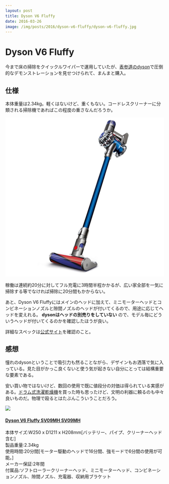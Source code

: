 ```yaml
---
layout: post
title: Dyson V6 Fluffy
date: 2016-03-26
image: /img/posts/2016/dyson-v6-fluffy/dyson-v6-fluffy.jpg
---
```


# Dyson V6 Fluffy

今まで床の掃除をクイックルワイパーで運用していたが、[表参道のdyson](https://goo.gl/maps/GJAIK)で圧倒的なデモンストレーションを見せつけられて、まんまと購入。

## 仕様

本体重量は2.34kg。軽くはないけど、重くもない。コードレスクリーナーに分類される掃除機であればこの程度の重さなんだろうか。

![Dyson V6 Fluffy](/img/posts/2016/dyson-v6-fluffy/dyson-v6-fluffy.jpg)

稼働は連続約20分に対してフル充電に3時間半程かかるが、広い家全部を一気に掃除する等でなければ掃除に20分間もかからない。

あと、Dyson V6 Fluffyにはメインのヘッドに加えて、ミニモーターヘッドとコンビネーションノズルと隙間ノズルのヘッドが付いてくるので、用途に応じてヘッドを変えれる。 **dysonはヘッドの別売りをしていない** ので、モデル毎にどういうヘッドが付いてくるのかを確認したほうが良い。

詳細なスペックは[公式サイト](http://www.dyson.co.jp/dyson-vacuums/cordless/dyson-v6/dyson-v6-fluffy.aspx)を確認のこと。

## 感想

憧れのdysonということで吸引力も然ることながら、デザインもお洒落で気に入っている。見た目がかっこ良くないと使う気が起きない自分にとっては結構重要な要素である。

安い買い物ではないけど、数回の使用で既に値段分の対価は得られている実感がある。[ドラム式洗濯乾燥機](/posts/2015/panasonic-petit-drum.html)を買った時も思ったけど、文明の利器に頼るのも中々良いものだ。物理で殴るとはたぶんこういうことだろう。

<div class="Media Media--affiliate">
  <img class="Media__Figure" src="https://images-na.ssl-images-amazon.com/images/I/61dE16m97YL._SX425_.jpg">
  <div class="Media__Body">
    <a href="https://www.amazon.co.jp/dp/B00XHCML9G/?tag=1000ch-22" target="_blank">
      <h4 class="Media__Title">Dyson V6 Fluffy SV09MH SV09MH</h4>
    </a>
    <p>
      本体サイズ:W250 x D1211 x H208mm[バッテリー、パイプ、クリーナーヘッド含む]<br>
      製品重量:2.34kg<br>
      使用時間:20分間[モーター駆動のヘッドで16分間、強モードで6分間の使用が可能。]<br>
      メーカー保証:2年間<br>
      付属品:ソフトローラークリーナーヘッド、ミニモーターヘッド、コンビネーションノズル、隙間ノズル、充電器、収納用ブラケット
    </p>
  </div>
</div>
